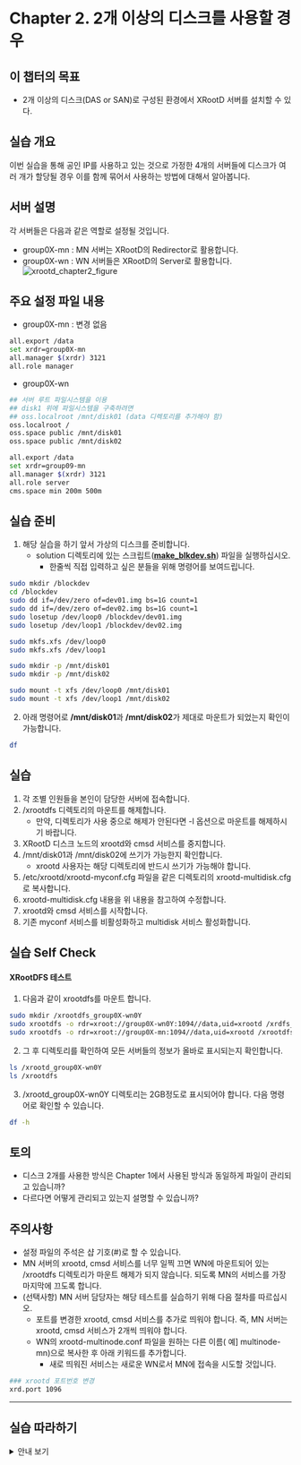 # Chapter 2. 2개 이상의 디스크를 사용할 경우


## 이 챕터의 목표
   * 2개 이상의 디스크(DAS or SAN)로 구성된 환경에서 XRootD 서버를 설치할 수 있다.

## 실습 개요
이번 실습을 통해 공인 IP를 사용하고 있는 것으로 가정한 4개의 서버들에 디스크가 여러 개가 할당될 경우 이를 함께 묶어서 사용하는 방법에 대해서 알아봅니다.

## 서버 설명
각 서버들은 다음과 같은 역할로 설정될 것입니다.
   *  group0X-mn : MN 서버는 XRootD의 Redirector로 활용합니다.
   *  group0X-wn : WN 서버들은 XRootD의 Server로 활용합니다.
![xrootd_chapter2_figure](https://user-images.githubusercontent.com/4969463/61432525-bbde1780-a96b-11e9-829e-2d79a52da28a.png)

## 주요 설정 파일 내용
   * group0X-mn : 변경 없음
```bash
all.export /data
set xrdr=group0X-mn
all.manager $(xrdr) 3121
all.role manager
```
   * group0X-wn
```bash
## 서버 루트 파일시스템을 이용
## disk1 위에 파일시스템을 구축하려면 
## oss.localroot /mnt/disk01 (data 디렉토리를 추가해야 함)
oss.localroot /
oss.space public /mnt/disk01
oss.space public /mnt/disk02

all.export /data
set xrdr=group09-mn
all.manager $(xrdr) 3121
all.role server
cms.space min 200m 500m
```

## 실습 준비 
1. 해당 실습을 하기 앞서 가상의 디스크를 준비합니다.
   * solution 디렉토리에 있는 스크립트(**[make_blkdev.sh](https://github.com/geonmo/GSDCSchool_XRootD_Scripts/tree/master/solution/chapter2)**) 파일을 실행하십시오.
      * 한줄씩 직접 입력하고 싶은 분들을 위해 명령어를 보여드립니다.
```bash
sudo mkdir /blockdev
cd /blockdev
sudo dd if=/dev/zero of=dev01.img bs=1G count=1
sudo dd if=/dev/zero of=dev02.img bs=1G count=1
sudo losetup /dev/loop0 /blockdev/dev01.img
sudo losetup /dev/loop1 /blockdev/dev02.img

sudo mkfs.xfs /dev/loop0
sudo mkfs.xfs /dev/loop1

sudo mkdir -p /mnt/disk01
sudo mkdir -p /mnt/disk02

sudo mount -t xfs /dev/loop0 /mnt/disk01
sudo mount -t xfs /dev/loop1 /mnt/disk02

```
2. 아래 명령어로 **/mnt/disk01**과 **/mnt/disk02**가 제대로 마운트가 되었는지 확인이 가능합니다.
```bash
df
```


## 실습 
1. 각 조별 인원들을 본인이 담당한 서버에 접속합니다.    
1. /xrootdfs 디렉토리의 마운트를 해제합니다. 
   * 만약, 디렉토리가 사용 중으로 해제가 안된다면 -l 옵션으로 마운트를 해제하시기 바랍니다.
1. XRootD 디스크 노드의 xrootd와 cmsd 서비스를 중지합니다.
1. /mnt/disk01과 /mnt/disk02에 쓰기가 가능한지 확인합니다. 
   * xrootd 사용자는 해당 디렉토리에 반드시 쓰기가 가능해야 합니다.
1. /etc/xrootd/xrootd-myconf.cfg 파일을 같은 디렉토리의 xrootd-multidisk.cfg로 복사합니다.
1. xrootd-multidisk.cfg 내용을 위 내용을 참고하여 수정합니다.   
1. xrootd와 cmsd 서비스를 시작합니다.
1. 기존 myconf 서비스를 비활성화하고 multidisk 서비스 활성화합니다.
## 실습 Self Check


#### XRootDFS 테스트
1. 다음과 같이 xrootdfs를 마운트 합니다.
```bash
sudo mkdir /xrootdfs_group0X-wn0Y
sudo xrootdfs -o rdr=xroot://group0X-wn0Y:1094//data,uid=xrootd /xrdfs_group0X-wn0Y
sudo xrootdfs -o rdr=xroot://group0X-mn:1094//data,uid=xrootd /xrootdfs
```
2. 그 후 디렉토리를 확인하여 모든 서버들의 정보가 올바로 표시되는지 확인합니다.
```bash
ls /xrootd_group0X-wn0Y
ls /xrootdfs
```
3. /xrootd_group0X-wn0Y 디렉토리는 2GB정도로 표시되어야 합니다. 다음 명령어로 확인할 수 있습니다.
```bash
df -h
```

## 토의
   * 디스크 2개를 사용한 방식은 Chapter 1에서 사용된 방식과 동일하게 파일이 관리되고 있습니까?
   * 다르다면 어떻게 관리되고 있는지 설명할 수 있습니까?

## 주의사항
   * 설정 파일의 주석은 샵 기호(\#)로 할 수 있습니다.   
   * MN 서버의 xrootd, cmsd 서비스를 너무 일찍 끄면 WN에 마운트되어 있는 /xrootdfs 디렉토리가 마운트 해제가 되지 않습니다. 되도록 MN의 서비스를 가장 마지막에 끄도록 합니다.
   * (선택사항) MN 서버 담당자는 해당 테스트를 실습하기 위해 다음 절차를 따르십시오.
      * 포트를 변경한 xrootd, cmsd 서비스를 추가로 띄워야 합니다. 즉, MN 서버는 xrootd, cmsd 서비스가 2개씩 띄워야 합니다.
      * WN의 xrootd-multinode.conf 파일을 원하는 다른 이름( 예] multinode-mn)으로 복사한 후 아래 키워드를 추가합니다.
         * 새로 띄워진 서비스는 새로운 WN로서 MN에 접속을 시도할 것입니다.
 ```bash
### xrootd 포트번호 변경
xrd.port 1096
```
 
------------
## 실습 따라하기
<details><summary>안내 보기</summary>

<p>
  
1. /xrootdfs 디렉토리의 마운트를 해제합니다.
```bash
sudo umount /xrootdfs
```
만약 마운트 해제가 잘 안된다면
```bash
sudo umount -l /xrootdfs
```
로 해제를 합니다. 

2. xrootd, cmsd 서비스를 해제합니다.
```bash
sudo systemctl stop xrootd@myconf
sudo systemctl stop cmsd@myconf
```
3. /mnt/disk01과 /mnt/disk02의 소유자를 변경합니다.
```bash
chown -R xrootd.xrootd /mnt/disk01
chown -R xrootd.xrootd /mnt/disk02
```
xrootd의 쓰기 권한을 직접 점검하고 싶다면 다음과 같이 shell을 변경한 후 직접 접근합니다.
```bash
## xrootd 유저의 쉘을 /bin/bash로 변경
sudo chsh xrootd
/bin/bash
sudo passwd xrootd 
<xrootd 암호 설정>

## xrootd 사용자로 변경 후 쓰기 확인
su - xrootd
cd /mnt/disk01
touch a
rm a
exit

## xrootd 사용자를 접속 불가로 변경
suod chsh xrootd
/sbin/nologin
```
4. /etc/xrootd 디렉토리로 이동하여 xrootd-multidisk.cfg 파일을 만듭니다. 
```bash
cd /etc/xrootd
sudo cp xrootd-myconf.cfg xrootd-multidisk.cfg
```
5. 내용을 수정한 후 서비스를 기존 서비스를 중지한 후 multidisk 설정으로 서비스를 시작합니다.
```bash
sudo vim xrootd-multidisk.cfg
sudo systemctl start cmsd@multidisk.service
sudo systemctl start xrootd@multidisk.service
```
6. 기존 myconf 서비스를 해지하고 multidisk 서비스를 활성화합니다.
```bash
sudo systemctl disable cmsd@myconf.service
sudo systemctl disable xrootd@myconf.service
sudo systemctl enable cmsd@multidisk.service
sudo systemctl enable xrootd@multidisk.service
```
</p>
</details>



